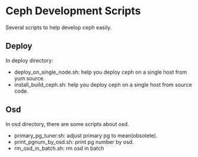 # Ceph Development Scripts

Several scripts to help develop ceph easily.

## Deploy

In deploy directory:

- deploy\_on\_single\_node.sh: help you deploy ceph on a single host from yum source.
- install\_build\_ceph.sh: help you deploy ceph on a single host from source code.

## Osd

In osd directory, there are some scripts about osd.

- primary\_pg\_tuner.sh: adjust primary pg to mean(obsolete).
- print\_pgnum\_by\_osd.sh: print pg number by osd.
- rm\_osd\_in\_batch.sh: rm osd in batch

